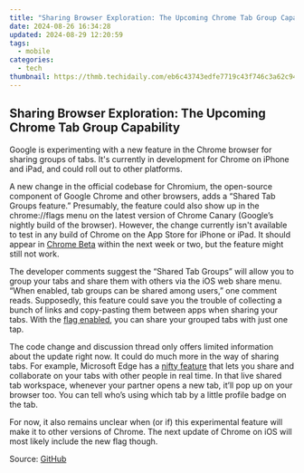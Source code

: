 ```yaml
---
title: "Sharing Browser Exploration: The Upcoming Chrome Tab Group Capability"
date: 2024-08-26 16:34:28
updated: 2024-08-29 12:20:59
tags:
  - mobile
categories:
  - tech
thumbnail: https://thmb.techidaily.com/eb6c43743edfe7719c43f746c3a62c94afe56182a98c24ab59e2903c5366daaa.jpg
---
```


## Sharing Browser Exploration: The Upcoming Chrome Tab Group Capability

Google is experimenting with a new feature in the Chrome browser for sharing groups of tabs. It's currently in development for Chrome on iPhone and iPad, and could roll out to other platforms.

 A new change in the official codebase for Chromium, the open-source component of Google Chrome and other browsers, adds a “Shared Tab Groups feature.” Presumably, the feature could also show up in the chrome://flags menu on the latest version of Chrome Canary (Google’s nightly build of the browser). However, the change currently isn't available to test in any build of Chrome on the App Store for iPhone or iPad. It should appear in [Chrome Beta](https://www.google.com/chrome/beta/) within the next week or two, but the feature might still not work.

 The developer comments suggest the “Shared Tab Groups” will allow you to group your tabs and share them with others via the iOS web share menu. “When enabled, tab groups can be shared among users,” one comment reads. Supposedly, this feature could save you the trouble of collecting a bunch of links and copy-pasting them between apps when sharing your tabs. With the [flag enabled](https://apple-account.techidaily.com/icloud-separation-how-to-disconnect-apple-iphone-14-pro-max-and-ipad-by-drfone-ios/), you can share your grouped tabs with just one tap.

 The code change and discussion thread only offers limited information about the update right now. It could do much more in the way of sharing tabs. For example, Microsoft Edge has a [nifty feature](https://techtrends.techidaily.com/the-ultimate-list-of-5-innovative-apps-designed-to-help-you-forge-lasting-bonds/) that lets you share and collaborate on your tabs with other people in real time. In that live shared tab workspace, whenever your partner opens a new tab, it’ll pop up on your browser too. You can tell who’s using which tab by a little profile badge on the tab.

 For now, it also remains unclear when (or if) this experimental feature will make it to other versions of Chrome. The next update of Chrome on iOS will most likely include the new flag though.

 Source: [GitHub](https://github.com/chromium/chromium/commit/10d7d6ad77579616d8cf14af71f1e9e643d16453)

<ins class="adsbygoogle"
     style="display:block"
     data-ad-format="autorelaxed"
     data-ad-client="ca-pub-7571918770474297"
     data-ad-slot="1223367746"></ins>



<ins class="adsbygoogle"
     style="display:block"
     data-ad-client="ca-pub-7571918770474297"
     data-ad-slot="8358498916"
     data-ad-format="auto"
     data-full-width-responsive="true"></ins>
